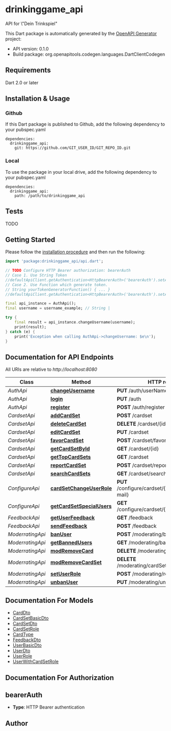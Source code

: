 # drinkinggame_api
API for \\\"Dein Trinkspiel\"

This Dart package is automatically generated by the [OpenAPI Generator](https://openapi-generator.tech) project:

- API version: 0.1.0
- Build package: org.openapitools.codegen.languages.DartClientCodegen

## Requirements

Dart 2.0 or later

## Installation & Usage

### Github
If this Dart package is published to Github, add the following dependency to your pubspec.yaml
```
dependencies:
  drinkinggame_api:
    git: https://github.com/GIT_USER_ID/GIT_REPO_ID.git
```

### Local
To use the package in your local drive, add the following dependency to your pubspec.yaml
```
dependencies:
  drinkinggame_api:
    path: /path/to/drinkinggame_api
```

## Tests

TODO

## Getting Started

Please follow the [installation procedure](#installation--usage) and then run the following:

```dart
import 'package:drinkinggame_api/api.dart';

// TODO Configure HTTP Bearer authorization: bearerAuth
// Case 1. Use String Token
//defaultApiClient.getAuthentication<HttpBearerAuth>('bearerAuth').setAccessToken('YOUR_ACCESS_TOKEN');
// Case 2. Use Function which generate token.
// String yourTokenGeneratorFunction() { ... }
//defaultApiClient.getAuthentication<HttpBearerAuth>('bearerAuth').setAccessToken(yourTokenGeneratorFunction);

final api_instance = AuthApi();
final username = username_example; // String | 

try {
    final result = api_instance.changeUsername(username);
    print(result);
} catch (e) {
    print('Exception when calling AuthApi->changeUsername: $e\n');
}

```

## Documentation for API Endpoints

All URIs are relative to *http://localhost:8080*

Class | Method | HTTP request | Description
------------ | ------------- | ------------- | -------------
*AuthApi* | [**changeUsername**](doc\/AuthApi.md#changeusername) | **PUT** /auth/userNameChange | 
*AuthApi* | [**login**](doc\/AuthApi.md#login) | **PUT** /auth | 
*AuthApi* | [**register**](doc\/AuthApi.md#register) | **POST** /auth/register | 
*CardsetApi* | [**addCardSet**](doc\/CardsetApi.md#addcardset) | **POST** /cardset | 
*CardsetApi* | [**deleteCardSet**](doc\/CardsetApi.md#deletecardset) | **DELETE** /cardset/{id} | 
*CardsetApi* | [**editCardSet**](doc\/CardsetApi.md#editcardset) | **PUT** /cardset | 
*CardsetApi* | [**favorCardSet**](doc\/CardsetApi.md#favorcardset) | **POST** /cardset/favor/{id} | 
*CardsetApi* | [**getCardSetById**](doc\/CardsetApi.md#getcardsetbyid) | **GET** /cardset/{id} | 
*CardsetApi* | [**getTopCardSets**](doc\/CardsetApi.md#gettopcardsets) | **GET** /cardset | 
*CardsetApi* | [**reportCardSet**](doc\/CardsetApi.md#reportcardset) | **POST** /cardset/report/{id} | 
*CardsetApi* | [**searchCardSets**](doc\/CardsetApi.md#searchcardsets) | **GET** /cardset/search | 
*ConfigureApi* | [**cardSetChangeUserRole**](doc\/ConfigureApi.md#cardsetchangeuserrole) | **PUT** /configure/cardset/{cardSetId}/user/{e-mail} | 
*ConfigureApi* | [**getCardSetSpecialUsers**](doc\/ConfigureApi.md#getcardsetspecialusers) | **GET** /configure/cardset/{cardSetId}/user | 
*FeedbackApi* | [**getUserFeedback**](doc\/FeedbackApi.md#getuserfeedback) | **GET** /feedback | 
*FeedbackApi* | [**sendFeedback**](doc\/FeedbackApi.md#sendfeedback) | **POST** /feedback | 
*ModerratingApi* | [**banUser**](doc\/ModerratingApi.md#banuser) | **POST** /moderating/ban/{userId} | 
*ModerratingApi* | [**getBannedUsers**](doc\/ModerratingApi.md#getbannedusers) | **GET** /moderating/ban/ | 
*ModerratingApi* | [**modRemoveCard**](doc\/ModerratingApi.md#modremovecard) | **DELETE** /moderating/card/{cardId} | 
*ModerratingApi* | [**modRemoveCardSet**](doc\/ModerratingApi.md#modremovecardset) | **DELETE** /moderating/cardSet/{cardSetId} | 
*ModerratingApi* | [**setUserRole**](doc\/ModerratingApi.md#setuserrole) | **POST** /moderating/role/{e-mail} | 
*ModerratingApi* | [**unbanUser**](doc\/ModerratingApi.md#unbanuser) | **PUT** /moderating/unban/{userId} | 


## Documentation For Models

 - [CardDto](doc\/CardDto.md)
 - [CardSetBasicDto](doc\/CardSetBasicDto.md)
 - [CardSetDto](doc\/CardSetDto.md)
 - [CardSetRole](doc\/CardSetRole.md)
 - [CardType](doc\/CardType.md)
 - [FeedbackDto](doc\/FeedbackDto.md)
 - [UserBasicDto](doc\/UserBasicDto.md)
 - [UserDto](doc\/UserDto.md)
 - [UserRole](doc\/UserRole.md)
 - [UserWithCardSetRole](doc\/UserWithCardSetRole.md)


## Documentation For Authorization


## bearerAuth

- **Type**: HTTP Bearer authentication


## Author



